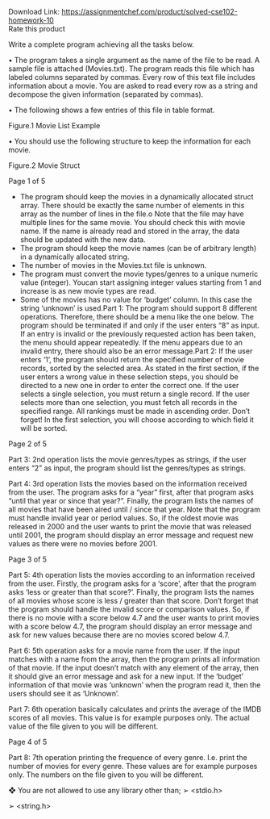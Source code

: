 Download Link: https://assignmentchef.com/product/solved-cse102-homework-10
<br>
<span class="kksr-muted">Rate this product</span>

Write a complete program achieving all the tasks below.

• The program takes a single argument as the name of the file to be read. A sample file is attached (Movies.txt). The program reads this file which has labeled columns separated by commas. Every row of this text file includes information about a movie. You are asked to read every row as a string and decompose the given information (separated by commas).

• The following shows a few entries of this file in table format.

Figure.1 Movie List Example

• You should use the following structure to keep the information for each movie.

Figure.2 Movie Struct

Page 1 of 5

<ul>

 <li>The program should keep the movies in a dynamically allocated struct array. There should be exactly the same number of elements in this array as the number of lines in the file.o Note that the file may have multiple lines for the same movie. You should check this with movie name. If the name is already read and stored in the array, the data should be updated with the new data.</li>

 <li>The program should keep the movie names (can be of arbitrary length) in a dynamically allocated string.</li>

 <li>The number of movies in the Movies.txt file is unknown.</li>

 <li>The program must convert the movie types/genres to a unique numeric value (integer). Youcan start assigning integer values starting from 1 and increase is as new movie types are read.</li>

 <li>Some of the movies has no value for ‘budget’ column. In this case the string ‘unknown’ is used.Part 1: The program should support 8 different operations. Therefore, there should be a menu like the one below. The program should be terminated if and only if the user enters “8” as input. If an entry is invalid or the previously requested action has been taken, the menu should appear repeatedly. If the menu appears due to an invalid entry, there should also be an error message.Part 2: If the user enters ‘1’, the program should return the specified number of movie records, sorted by the selected area. As stated in the first section, if the user enters a wrong value in these selection steps, you should be directed to a new one in order to enter the correct one. If the user selects a single selection, you must return a single record. If the user selects more than one selection, you must fetch all records in the specified range. All rankings must be made in ascending order. Don’t forget! In the first selection, you will choose according to which field it will be sorted.</li>

</ul>

Page 2 of 5

Part 3: 2nd operation lists the movie genres/types as strings, if the user enters “2” as input, the program should list the genres/types as strings.

Part 4: 3rd operation lists the movies based on the information received from the user. The program asks for a “year” first, after that program asks “until that year or since that year?”. Finally, the program lists the names of all movies that have been aired until / since that year. Note that the program must handle invalid year or period values. So, if the oldest movie was released in 2000 and the user wants to print the movie that was released until 2001, the program should display an error message and request new values as there were no movies before 2001.

Page 3 of 5

Part 5: 4th operation lists the movies according to an information received from the user. Firstly, the program asks for a ‘score’, after that the program asks ‘less or greater than that score?’. Finally, the program lists the names of all movies whose score is less / greater than that score. Don’t forget that the program should handle the invalid score or comparison values. So, if there is no movie with a score below 4.7 and the user wants to print movies with a score below 4.7, the program should display an error message and ask for new values because there are no movies scored below 4.7.

Part 6: 5th operation asks for a movie name from the user. If the input matches with a name from the array, then the program prints all information of that movie. If the input doesn’t match with any element of the array, then it should give an error message and ask for a new input. If the ‘budget’ information of that movie was ‘unknown’ when the program read it, then the users should see it as ‘Unknown’.

Part 7: 6th operation basically calculates and prints the average of the IMDB scores of all movies. This value is for example purposes only. The actual value of the file given to you will be different.

Page 4 of 5

Part 8: 7th operation printing the frequence of every genre. I.e. print the number of movies for every genre. These values are for example purposes only. The numbers on the file given to you will be different.

❖ You are not allowed to use any library other than; ➢ &lt;stdio.h&gt;

➢ &lt;string.h&gt;